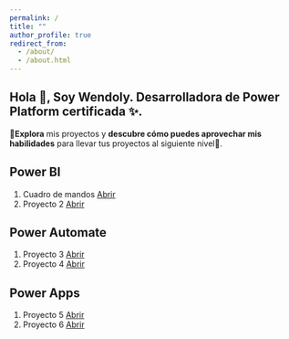 ```yaml
---
permalink: /
title: ""
author_profile: true
redirect_from: 
  - /about/
  - /about.html
---
```



Hola 👋, Soy Wendoly.
Desarrolladora de **Power Platform** certificada ✨. 
------

🔎**Explora** mis proyectos y **descubre cómo puedes aprovechar mis habilidades** para llevar tus proyectos al siguiente nivel💪.

Power BI
------
1. Cuadro de mandos [Abrir](https://wendolyponce.github.io/portfolio/power-bi-1/) 
1. Proyecto 2 [Abrir](https://wendolyponce.github.io/portfolio/power-bi-1/) 

Power Automate
------
1. Proyecto 3 [Abrir](https://wendolyponce.github.io/portfolio/power-automate-1/) 
1. Proyecto 4 [Abrir](https://wendolyponce.github.io/portfolio/power-automate-1/) 

Power Apps
------
1. Proyecto 5 [Abrir](https://wendolyponce.github.io/portfolio/power-apps-1/) 
1. Proyecto 6 [Abrir](https://wendolyponce.github.io/portfolio/power-apps-1/) 